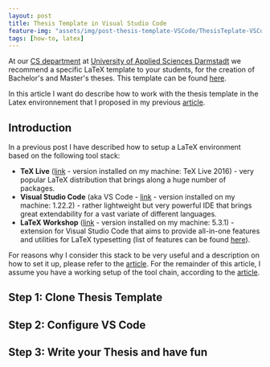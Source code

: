 ```yaml
---
layout: post
title: Thesis Template in Visual Studio Code
feature-img: "assets/img/post-thesis-template-VSCode/ThesisTeplate-VSCode.png"
tags: [how-to, latex]
---
```


At our [CS department](https://www.fbi.h-da.de/fbi.html) at [University of Applied Sciences Darmstadt](https://h-da.de/) we recommend a specific LaTeX template to your students, for the creation of Bachelor's and Master's theses. This template can be found [here](https://github.com/mbredel/thesis-template).

In this article I want do describe how to work with the thesis template in the Latex environnement that I proposed in my previous [article](https://stefantruehl.github.io/2018/04/30/latexEnvSetup.html).


## Introduction 
In a previous post I have described how to setup a LaTeX environment based on the following tool stack: 
- **TeX Live** ([link](https://www.tug.org/texlive/ ) - version installed on my machine: TeX Live 2016) - very popular LaTeX distribution that brings along a huge number of packages.
- **Visual Studio Code** (aka VS Code - [link](https://code.visualstudio.com/) - version installed on my machine: 1.22.2) - rather lightweight but very powerful IDE that brings great extendability for a vast variate of different languages. 
- **LaTeX Workshop** ([link](https://marketplace.visualstudio.com/items?itemName=James-Yu.latex-workshop) - version installed on my machine: 5.3.1) - extension for Visual Studio Code that aims to provide all-in-one features and utilities for LaTeX typesetting (list of features can be found [here](https://marketplace.visualstudio.com/items?itemName=James-Yu.latex-workshop)).

For reasons why I consider this stack to be very useful and a description on how to set it up, please refer to the [article](https://stefantruehl.github.io/2018/04/30/latexEnvSetup.html). 
For the remainder of this article, I assume you have a working setup of the tool chain, according to the [article](https://stefantruehl.github.io/2018/04/30/latexEnvSetup.html).


## Step 1: Clone Thesis Template



## Step 2: Configure VS Code


## Step 3: Write your Thesis and have fun

